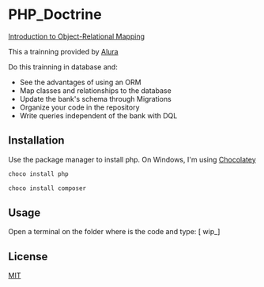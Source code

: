 # PHP_Doctrine
[Introduction to Object-Relational Mapping](https://cursos.alura.com.br/course/php-doctrine-mapeamento-objeto-relacional)

This a trainning provided by [Alura](https://cursos.alura.com.br)

Do this trainning in database and:

- See the advantages of using an ORM
- Map classes and relationships to the database
- Update the bank's schema through Migrations
- Organize your code in the repository
- Write queries independent of the bank with DQL

## Installation

Use the package manager to install php.
On Windows, I'm using [Chocolatey](https://chocolatey.org/)
```bash
choco install php
```
```bash
choco install composer
```

## Usage
Open a terminal on the folder where is the code and type:
[ wip_]

## License
[MIT](https://choosealicense.com/licenses/mit/)

